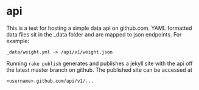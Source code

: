 api
===

This is a test for hosting a simple data api on github.com. YAML formatted data files sit in the \_data folder and are mapped to json endpoints. For example:

	_data/weight.yml -> /api/v1/weight.json

Running `rake publish` generates and publishes a jekyll site with the api off the latest master branch on github. The published site can be accessed at 

	<username>.github.com/api/v1/...
